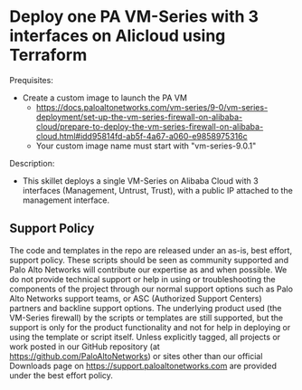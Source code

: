 # Deploy one PA VM-Series with 3 interfaces on Alicloud using Terraform

Prequisites:
- Create a custom image to launch the PA VM
  - https://docs.paloaltonetworks.com/vm-series/9-0/vm-series-deployment/set-up-the-vm-series-firewall-on-alibaba-cloud/prepare-to-deploy-the-vm-series-firewall-on-alibaba-cloud.html#idd95814fd-ab5f-4a67-a060-e9858975316c
  - Your custom image name must start with "vm-series-9.0.1"

Description:
- This skillet deploys a single VM-Series on Alibaba Cloud with 3 interfaces (Management, Untrust, Trust), with a public IP attached to the management interface.


## Support Policy
The code and templates in the repo are released under an as-is, best effort,
support policy. These scripts should be seen as community supported and
Palo Alto Networks will contribute our expertise as and when possible.
We do not provide technical support or help in using or troubleshooting the
components of the project through our normal support options such as
Palo Alto Networks support teams, or ASC (Authorized Support Centers)
partners and backline support options. The underlying product used
(the VM-Series firewall) by the scripts or templates are still supported,
but the support is only for the product functionality and not for help in
deploying or using the template or script itself. Unless explicitly tagged,
all projects or work posted in our GitHub repository
(at https://github.com/PaloAltoNetworks) or sites other than our official
Downloads page on https://support.paloaltonetworks.com are provided under
the best effort policy.
